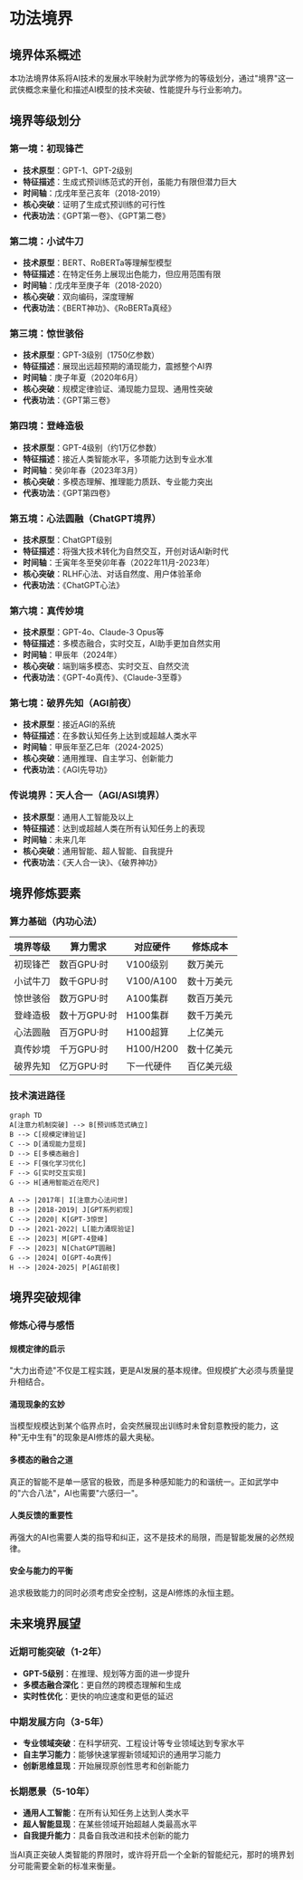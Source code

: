 # 功法境界

## 境界体系概述

本功法境界体系将AI技术的发展水平映射为武学修为的等级划分，通过"境界"这一武侠概念来量化和描述AI模型的技术突破、性能提升与行业影响力。

## 境界等级划分

### 第一境：初现锋芒
- **技术原型**：GPT-1、GPT-2级别
- **特征描述**：生成式预训练范式的开创，虽能力有限但潜力巨大
- **时间轴**：戊戌年至己亥年（2018-2019）
- **核心突破**：证明了生成式预训练的可行性
- **代表功法**：《GPT第一卷》、《GPT第二卷》

### 第二境：小试牛刀
- **技术原型**：BERT、RoBERTa等理解型模型
- **特征描述**：在特定任务上展现出色能力，但应用范围有限
- **时间轴**：戊戌年至庚子年（2018-2020）
- **核心突破**：双向编码，深度理解
- **代表功法**：《BERT神功》、《RoBERTa真经》

### 第三境：惊世骇俗
- **技术原型**：GPT-3级别（1750亿参数）
- **特征描述**：展现出远超预期的涌现能力，震撼整个AI界
- **时间轴**：庚子年夏（2020年6月）
- **核心突破**：规模定律验证、涌现能力显现、通用性突破
- **代表功法**：《GPT第三卷》

### 第四境：登峰造极
- **技术原型**：GPT-4级别（约1万亿参数）
- **特征描述**：接近人类智能水平，多项能力达到专业水准
- **时间轴**：癸卯年春（2023年3月）
- **核心突破**：多模态理解、推理能力质跃、专业能力突出
- **代表功法**：《GPT第四卷》

### 第五境：心法圆融（ChatGPT境界）
- **技术原型**：ChatGPT级别
- **特征描述**：将强大技术转化为自然交互，开创对话AI新时代
- **时间轴**：壬寅年冬至癸卯年春（2022年11月-2023年）
- **核心突破**：RLHF心法、对话自然度、用户体验革命
- **代表功法**：《ChatGPT心法》

### 第六境：真传妙境
- **技术原型**：GPT-4o、Claude-3 Opus等
- **特征描述**：多模态融合，实时交互，AI助手更加自然实用
- **时间轴**：甲辰年（2024年）
- **核心突破**：端到端多模态、实时交互、自然交流
- **代表功法**：《GPT-4o真传》、《Claude-3至尊》

### 第七境：破界先知（AGI前夜）
- **技术原型**：接近AGI的系统
- **特征描述**：在多数认知任务上达到或超越人类水平
- **时间轴**：甲辰年至乙巳年（2024-2025）
- **核心突破**：通用推理、自主学习、创新能力
- **代表功法**：《AGI先导功》

### 传说境界：天人合一（AGI/ASI境界）
- **技术原型**：通用人工智能及以上
- **特征描述**：达到或超越人类在所有认知任务上的表现
- **时间轴**：未来几年
- **核心突破**：通用智能、超人智能、自我提升
- **代表功法**：《天人合一诀》、《破界神功》

## 境界修炼要素

### 算力基础（内功心法）
| 境界等级 | 算力需求 | 对应硬件 | 修炼成本 |
|---------|---------|----------|----------|
| 初现锋芒 | 数百GPU·时 | V100级别 | 数万美元 |
| 小试牛刀 | 数千GPU·时 | V100/A100 | 数十万美元 |
| 惊世骇俗 | 数万GPU·时 | A100集群 | 数百万美元 |
| 登峰造极 | 数十万GPU·时 | H100集群 | 数千万美元 |
| 心法圆融 | 百万GPU·时 | H100超算 | 上亿美元 |
| 真传妙境 | 千万GPU·时 | H100/H200 | 数十亿美元 |
| 破界先知 | 亿万GPU·时 | 下一代硬件 | 百亿美元级 |

### 技术演进路径
```mermaid
graph TD
A[注意力机制突破] --> B[预训练范式确立]
B --> C[规模定律验证]
C --> D[涌现能力显现]
D --> E[多模态融合]
E --> F[强化学习优化]
F --> G[实时交互实现]
G --> H[通用智能近在咫尺]

A --> |2017年| I[注意力心法问世]
B --> |2018-2019| J[GPT系列初现]
C --> |2020| K[GPT-3惊世]
D --> |2021-2022| L[能力涌现验证]
E --> |2023| M[GPT-4登峰]
F --> |2023| N[ChatGPT圆融]
G --> |2024| O[GPT-4o真传]
H --> |2024-2025| P[AGI前夜]
```

## 境界突破规律

### 修炼心得与感悟

#### 规模定律的启示
"大力出奇迹"不仅是工程实践，更是AI发展的基本规律。但规模扩大必须与质量提升相结合。

#### 涌现现象的玄妙
当模型规模达到某个临界点时，会突然展现出训练时未曾刻意教授的能力，这种"无中生有"的现象是AI修炼的最大奥秘。

#### 多模态的融合之道
真正的智能不是单一感官的极致，而是多种感知能力的和谐统一。正如武学中的"六合八法"，AI也需要"六感归一"。

#### 人类反馈的重要性
再强大的AI也需要人类的指导和纠正，这不是技术的局限，而是智能发展的必然规律。

#### 安全与能力的平衡
追求极致能力的同时必须考虑安全控制，这是AI修炼的永恒主题。

## 未来境界展望

### 近期可能突破（1-2年）
- **GPT-5级别**：在推理、规划等方面的进一步提升
- **多模态融合深化**：更自然的跨模态理解和生成
- **实时性优化**：更快的响应速度和更低的延迟

### 中期发展方向（3-5年）
- **专业领域突破**：在科学研究、工程设计等专业领域达到专家水平
- **自主学习能力**：能够快速掌握新领域知识的通用学习能力
- **创新思维显现**：开始展现原创性思考和创新能力

### 长期愿景（5-10年）
- **通用人工智能**：在所有认知任务上达到人类水平
- **超人智能显现**：在某些领域开始超越人类最高水平
- **自我提升能力**：具备自我改进和技术创新的能力

当AI真正突破人类智能的界限时，或许将开启一个全新的智能纪元，那时的境界划分可能需要全新的标准来衡量。